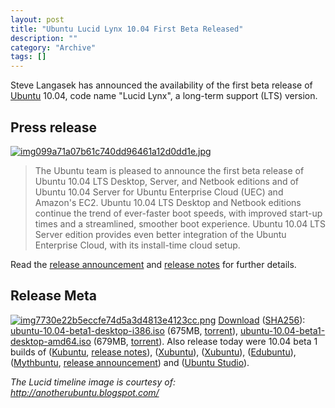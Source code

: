 ```yaml
--- 
layout: post 
title: "Ubuntu Lucid Lynx 10.04 First Beta Released"
description: ""
category: "Archive"
tags: []
---  
```

Steve Langasek has announced the availability of the first beta release of <a href="ubuntu">Ubuntu</a> 10.04, code name "Lucid Lynx", a long-term support (LTS) version.
<h2>Press release</h2>
<a href="http://cdn.phun-ky.net/img/blog/img099a71a07b61c740dd96461a12d0dd1e.jpg" rel="lightbox[article]" title=""><img class="reflect rheight15" src="http://cdn.phun-ky.net/img/blog/img099a71a07b61c740dd96461a12d0dd1e.jpg" alt="img099a71a07b61c740dd96461a12d0dd1e.jpg" title="" /></a>
<blockquote>The Ubuntu team is pleased to announce the first beta release of Ubuntu 10.04 LTS Desktop, Server, and Netbook editions and of Ubuntu 10.04 Server for Ubuntu Enterprise Cloud (UEC) 
and Amazon's EC2. Ubuntu 10.04 LTS Desktop and Netbook editions continue the trend of ever-faster boot speeds, with improved start-up times and a streamlined, smoother boot experience. Ubuntu 10.04 LTS Server edition provides even better integration of the Ubuntu Enterprise Cloud, with its install-time cloud setup.</blockquote> 
Read the <a href="https://lists.ubuntu.com/archives/ubuntu-announce/2010-March/000129.html">release announcement</a> and <a href="http://www.ubuntu.com/testing/lucid/beta1">release notes</a> for further details. 
<h2>Release Meta</h2>
<a href="http://cdn.phun-ky.net/img/blog/img7730e22b5eccfe74d5a3d4813e4123cc.png" rel="lightbox[article]" title=""><img class="reflect rheight15" src="http://cdn.phun-ky.net/img/blog/img7730e22b5eccfe74d5a3d4813e4123cc.png" alt="img7730e22b5eccfe74d5a3d4813e4123cc.png" title="" /></a>
<a href="http://www.ubuntu.com/testing/lucid/beta1#Download">Download</a> (<a href="http://releases.ubuntu.com/releases/10.04/SHA256SUMS">SHA256</a>): 
<a href="http://releases.ubuntu.com/releases/10.04/ubuntu-10.04-beta1-desktop-i386.iso">ubuntu-10.04-beta1-desktop-i386.iso</a> (675MB, 
<a href="http://releases.ubuntu.com/releases/10.04/ubuntu-10.04-beta1-desktop-i386.iso.torrent">torrent</a>), 
<a href="http://releases.ubuntu.com/releases/10.04/ubuntu-10.04-beta1-desktop-amd64.iso">ubuntu-10.04-beta1-desktop-amd64.iso</a> (679MB, 
<a href="http://releases.ubuntu.com/releases/10.04/ubuntu-10.04-beta1-desktop-amd64.iso.torrent">torrent</a>). Also release today were 10.04 beta 1 builds of 
(<a href="http://releases.ubuntu.com/kubuntu/10.04">Kubuntu</a>, <a href="https://wiki.kubuntu.org/LucidLynx/Beta1/Kubuntu">release notes</a>), 
(<a href="http://cdimage.ubuntu.com/xubuntu/releases/lucid/beta-1/">Xubuntu</a>), 
(<a href="http://cdimage.ubuntu.com/xubuntu/releases/lucid/beta-1/">Xubuntu</a>),  
(<a href="http://cdimage.ubuntu.com/edubuntu/releases/lucid/beta-1/">Edubuntu</a>), 
(<a href="http://cdimage.ubuntu.com/mythbuntu/releases/lucid/beta-1/">Mythbuntu</a>, <a href="http://www.mythbuntu.org/10.04/beta1">release announcement</a>) and (<a href="http://cdimage.ubuntu.com/ubuntustudio/releases/lucid/beta-1/">Ubuntu Studio</a>).




<em>The Lucid timeline image is courtesy of: <a href="http://anotherubuntu.blogspot.com/">http://anotherubuntu.blogspot.com/</a></em>